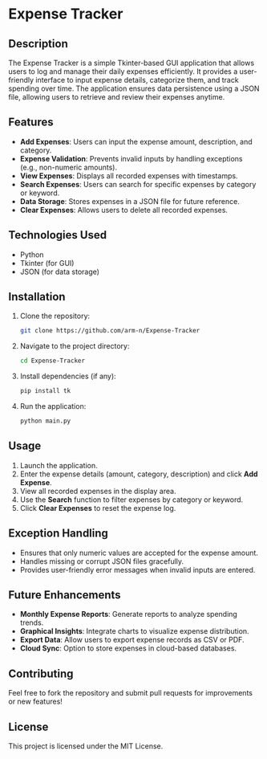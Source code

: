 # Expense Tracker

## Description
The Expense Tracker is a simple Tkinter-based GUI application that allows users to log and manage their daily expenses efficiently. It provides a user-friendly interface to input expense details, categorize them, and track spending over time. The application ensures data persistence using a JSON file, allowing users to retrieve and review their expenses anytime.

## Features
- **Add Expenses**: Users can input the expense amount, description, and category.
- **Expense Validation**: Prevents invalid inputs by handling exceptions (e.g., non-numeric amounts).
- **View Expenses**: Displays all recorded expenses with timestamps.
- **Search Expenses**: Users can search for specific expenses by category or keyword.
- **Data Storage**: Stores expenses in a JSON file for future reference.
- **Clear Expenses**: Allows users to delete all recorded expenses.

## Technologies Used
- Python
- Tkinter (for GUI)
- JSON (for data storage)

## Installation
1. Clone the repository:
   ```sh
   git clone https://github.com/arm-n/Expense-Tracker
   ```
2. Navigate to the project directory:
   ```sh
   cd Expense-Tracker
   ```
3. Install dependencies (if any):
   ```sh
   pip install tk
   ```
4. Run the application:
   ```sh
   python main.py
   ```

## Usage
1. Launch the application.
2. Enter the expense details (amount, category, description) and click **Add Expense**.
3. View all recorded expenses in the display area.
4. Use the **Search** function to filter expenses by category or keyword.
5. Click **Clear Expenses** to reset the expense log.

## Exception Handling
- Ensures that only numeric values are accepted for the expense amount.
- Handles missing or corrupt JSON files gracefully.
- Provides user-friendly error messages when invalid inputs are entered.

## Future Enhancements
- **Monthly Expense Reports**: Generate reports to analyze spending trends.
- **Graphical Insights**: Integrate charts to visualize expense distribution.
- **Export Data**: Allow users to export expense records as CSV or PDF.
- **Cloud Sync**: Option to store expenses in cloud-based databases.

## Contributing
Feel free to fork the repository and submit pull requests for improvements or new features!

## License
This project is licensed under the MIT License.

